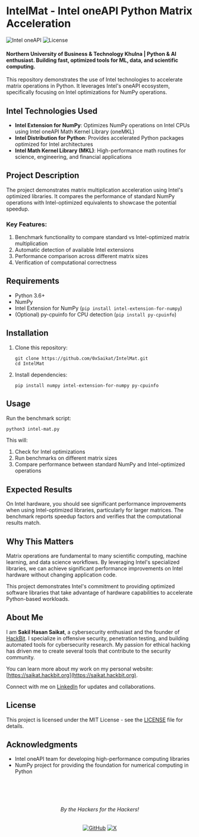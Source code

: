 # IntelMat - Intel oneAPI Python Matrix Acceleration
![Intel oneAPI](https://img.shields.io/badge/Intel%20oneAPI-Python%20MatrixAcceleration-blue) ![License](https://img.shields.io/github/license/0xSaikat/IntelMat)

#### Northern University of Business & Technology Khulna | Python & AI enthusiast. Building fast, optimized tools for ML, data, and scientific computing.

This repository demonstrates the use of Intel technologies to accelerate matrix operations in Python. It leverages Intel's oneAPI ecosystem, specifically focusing on Intel optimizations for NumPy operations.

## Intel Technologies Used

- **Intel Extension for NumPy**: Optimizes NumPy operations on Intel CPUs using Intel oneAPI Math Kernel Library (oneMKL)
- **Intel Distribution for Python**: Provides accelerated Python packages optimized for Intel architectures
- **Intel Math Kernel Library (MKL)**: High-performance math routines for science, engineering, and financial applications

## Project Description

The project demonstrates matrix multiplication acceleration using Intel's optimized libraries. It compares the performance of standard NumPy operations with Intel-optimized equivalents to showcase the potential speedup.

### Key Features:

1. Benchmark functionality to compare standard vs Intel-optimized matrix multiplication
2. Automatic detection of available Intel extensions
3. Performance comparison across different matrix sizes
4. Verification of computational correctness

## Requirements

- Python 3.6+
- NumPy
- Intel Extension for NumPy (`pip install intel-extension-for-numpy`)
- (Optional) py-cpuinfo for CPU detection (`pip install py-cpuinfo`)

## Installation

1. Clone this repository:
   ```
   git clone https://github.com/0xSaikat/IntelMat.git
   cd IntelMat
   ```

2. Install dependencies:
   ```
   pip install numpy intel-extension-for-numpy py-cpuinfo
   ```

## Usage

Run the benchmark script:

```bash
python3 intel-mat.py
```

This will:
1. Check for Intel optimizations
2. Run benchmarks on different matrix sizes
3. Compare performance between standard NumPy and Intel-optimized operations

## Expected Results

On Intel hardware, you should see significant performance improvements when using Intel-optimized libraries, particularly for larger matrices. The benchmark reports speedup factors and verifies that the computational results match.

## Why This Matters

Matrix operations are fundamental to many scientific computing, machine learning, and data science workflows. By leveraging Intel's specialized libraries, we can achieve significant performance improvements on Intel hardware without changing application code.

This project demonstrates Intel's commitment to providing optimized software libraries that take advantage of hardware capabilities to accelerate Python-based workloads.

## About Me

I am **Sakil Hasan Saikat**, a cybersecurity enthusiast and the founder of [HackBit](https://hackbit.org). I specialize in offensive security, penetration testing, and building automated tools for cybersecurity research. My passion for ethical hacking has driven me to create several tools that contribute to the security community.

You can learn more about my work on my personal website: [https://saikat.hackbit.org](https://saikat.hackbit.org).

Connect with me on [LinkedIn](https://www.linkedin.com/in/0xsaikat/) for updates and collaborations.

## License

This project is licensed under the MIT License - see the [LICENSE](LICENSE) file for details.

## Acknowledgments

- Intel oneAPI team for developing high-performance computing libraries
- NumPy project for providing the foundation for numerical computing in Python

<br>
<br>
<br>

  <h6 align="center">By the Hackers for the Hackers!</h6>

<div align="center">
  <a href="https://github.com/0xSaikat"><img src="https://img.icons8.com/material-outlined/20/808080/github.png" alt="GitHub"></a>
  <a href="https://twitter.com/0xSaikat"><img src="https://img.icons8.com/material-outlined/20/808080/twitter.png" alt="X"></a>
</div>
